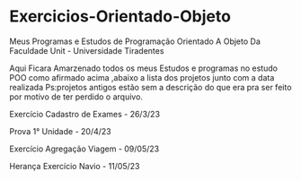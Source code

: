 # Exercicios-Orientado-Objeto
Meus Programas e  Estudos de Programação Orientado A Objeto Da Faculdade Unit - Universidade Tiradentes

Aqui Ficara Amarzenado todos os meus Estudos e programas no estudo POO como afirmado acima ,abaixo a lista dos projetos junto com a data realizada
Ps:projetos antigos estão sem a descrição do que era pra ser feito por motivo de ter perdido o arquivo.

Exercício Cadastro de Exames - 26/3/23

Prova 1° Unidade - 20/4/23

Exercício Agregação Viagem - 09/05/23

Herança Exercício Navio - 11/05/23
